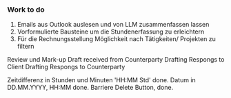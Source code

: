 ### Work to do

1. Emails aus Outlook auslesen und von LLM zusammenfassen lassen
2. Vorformulierte Bausteine um die Stundenerfassung zu erleichtern
3. Für die Rechnungsstellung Möglichkeit nach Tätigkeiten/ Projekten zu filtern



Review und Mark-up Draft received from Counterparty
Drafting Respongs to Client
Drafting Respongs to Counterparty


Zeitdifferenz in Stunden und Minuten 'HH:MM Std' done.
Datum in DD.MM.YYYY, HH:MM done.
Barriere Delete Button, done.


